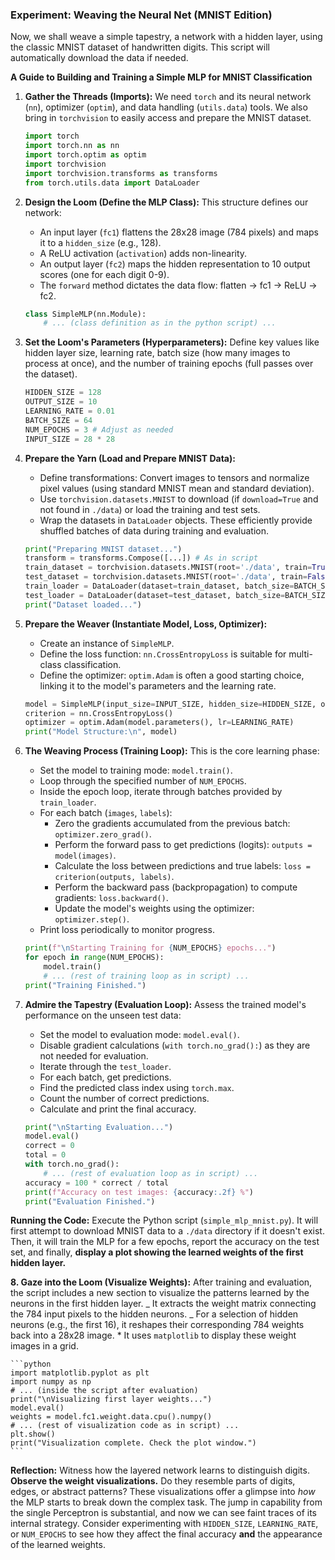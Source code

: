 ### Experiment: Weaving the Neural Net (MNIST Edition)

Now, we shall weave a simple tapestry, a network with a hidden layer, using the classic MNIST dataset of handwritten digits. This script will automatically download the data if needed.

**A Guide to Building and Training a Simple MLP for MNIST Classification**

1.  **Gather the Threads (Imports):**
    We need `torch` and its neural network (`nn`), optimizer (`optim`), and data handling (`utils.data`) tools. We also bring in `torchvision` to easily access and prepare the MNIST dataset.

    ```python
    import torch
    import torch.nn as nn
    import torch.optim as optim
    import torchvision
    import torchvision.transforms as transforms
    from torch.utils.data import DataLoader
    ```

2.  **Design the Loom (Define the MLP Class):**
    This structure defines our network:

    - An input layer (`fc1`) flattens the 28x28 image (784 pixels) and maps it to a `hidden_size` (e.g., 128).
    - A ReLU activation (`activation`) adds non-linearity.
    - An output layer (`fc2`) maps the hidden representation to 10 output scores (one for each digit 0-9).
    - The `forward` method dictates the data flow: flatten -> fc1 -> ReLU -> fc2.

    ```python
    class SimpleMLP(nn.Module):
        # ... (class definition as in the python script) ...
    ```

3.  **Set the Loom's Parameters (Hyperparameters):**
    Define key values like hidden layer size, learning rate, batch size (how many images to process at once), and the number of training epochs (full passes over the dataset).

    ```python
    HIDDEN_SIZE = 128
    OUTPUT_SIZE = 10
    LEARNING_RATE = 0.01
    BATCH_SIZE = 64
    NUM_EPOCHS = 3 # Adjust as needed
    INPUT_SIZE = 28 * 28
    ```

4.  **Prepare the Yarn (Load and Prepare MNIST Data):**

    - Define transformations: Convert images to tensors and normalize pixel values (using standard MNIST mean and standard deviation).
    - Use `torchvision.datasets.MNIST` to download (if `download=True` and not found in `./data`) or load the training and test sets.
    - Wrap the datasets in `DataLoader` objects. These efficiently provide shuffled batches of data during training and evaluation.

    ```python
    print("Preparing MNIST dataset...")
    transform = transforms.Compose([...]) # As in script
    train_dataset = torchvision.datasets.MNIST(root='./data', train=True, transform=transform, download=True)
    test_dataset = torchvision.datasets.MNIST(root='./data', train=False, transform=transform, download=True)
    train_loader = DataLoader(dataset=train_dataset, batch_size=BATCH_SIZE, shuffle=True)
    test_loader = DataLoader(dataset=test_dataset, batch_size=BATCH_SIZE, shuffle=False)
    print("Dataset loaded...")
    ```

5.  **Prepare the Weaver (Instantiate Model, Loss, Optimizer):**

    - Create an instance of `SimpleMLP`.
    - Define the loss function: `nn.CrossEntropyLoss` is suitable for multi-class classification.
    - Define the optimizer: `optim.Adam` is often a good starting choice, linking it to the model's parameters and the learning rate.

    ```python
    model = SimpleMLP(input_size=INPUT_SIZE, hidden_size=HIDDEN_SIZE, output_size=OUTPUT_SIZE)
    criterion = nn.CrossEntropyLoss()
    optimizer = optim.Adam(model.parameters(), lr=LEARNING_RATE)
    print("Model Structure:\n", model)
    ```

6.  **The Weaving Process (Training Loop):**
    This is the core learning phase:

    - Set the model to training mode: `model.train()`.
    - Loop through the specified number of `NUM_EPOCHS`.
    - Inside the epoch loop, iterate through batches provided by `train_loader`.
    - For each batch (`images`, `labels`):
      - Zero the gradients accumulated from the previous batch: `optimizer.zero_grad()`.
      - Perform the forward pass to get predictions (logits): `outputs = model(images)`.
      - Calculate the loss between predictions and true labels: `loss = criterion(outputs, labels)`.
      - Perform the backward pass (backpropagation) to compute gradients: `loss.backward()`.
      - Update the model's weights using the optimizer: `optimizer.step()`.
    - Print loss periodically to monitor progress.

    ```python
    print(f"\nStarting Training for {NUM_EPOCHS} epochs...")
    for epoch in range(NUM_EPOCHS):
        model.train()
        # ... (rest of training loop as in script) ...
    print("Training Finished.")
    ```

7.  **Admire the Tapestry (Evaluation Loop):**
    Assess the trained model's performance on the unseen test data:

    - Set the model to evaluation mode: `model.eval()`.
    - Disable gradient calculations (`with torch.no_grad():`) as they are not needed for evaluation.
    - Iterate through the `test_loader`.
    - For each batch, get predictions.
    - Find the predicted class index using `torch.max`.
    - Count the number of correct predictions.
    - Calculate and print the final accuracy.

    ```python
    print("\nStarting Evaluation...")
    model.eval()
    correct = 0
    total = 0
    with torch.no_grad():
        # ... (rest of evaluation loop as in script) ...
    accuracy = 100 * correct / total
    print(f"Accuracy on test images: {accuracy:.2f} %")
    print("Evaluation Finished.")
    ```

**Running the Code:**
Execute the Python script (`simple_mlp_mnist.py`). It will first attempt to download MNIST data to a `./data` directory if it doesn't exist. Then, it will train the MLP for a few epochs, report the accuracy on the test set, and finally, **display a plot showing the learned weights of the first hidden layer.**

**8. Gaze into the Loom (Visualize Weights):**
After training and evaluation, the script includes a new section to visualize the patterns learned by the neurons in the first hidden layer.
_ It extracts the weight matrix connecting the 784 input pixels to the hidden neurons.
_ For a selection of hidden neurons (e.g., the first 16), it reshapes their corresponding 784 weights back into a 28x28 image. \* It uses `matplotlib` to display these weight images in a grid.

    ```python
    import matplotlib.pyplot as plt
    import numpy as np
    # ... (inside the script after evaluation)
    print("\nVisualizing first layer weights...")
    model.eval()
    weights = model.fc1.weight.data.cpu().numpy()
    # ... (rest of visualization code as in script) ...
    plt.show()
    print("Visualization complete. Check the plot window.")
    ```

**Reflection:**
Witness how the layered network learns to distinguish digits. **Observe the weight visualizations.** Do they resemble parts of digits, edges, or abstract patterns? These visualizations offer a glimpse into _how_ the MLP starts to break down the complex task. The jump in capability from the single Perceptron is substantial, and now we can see faint traces of its internal strategy. Consider experimenting with `HIDDEN_SIZE`, `LEARNING_RATE`, or `NUM_EPOCHS` to see how they affect the final accuracy **and** the appearance of the learned weights.
